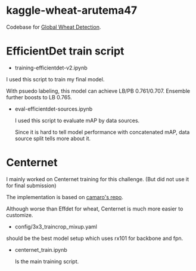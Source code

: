 # kaggle-wheat-arutema47
Codebase for [Global Wheat Detection](https://www.kaggle.com/c/global-wheat-detection).

# EfficientDet train script

* training-efficientdet-v2.ipynb

I used this script to train my final model.

With psuedo labeling, this model can achieve LB/PB 0.761/0.707.
Ensemble further boosts to LB 0.765.

* eval-efficientdet-sources.ipynb

  I used this script to evaluate mAP by data sources.

  Since it is hard to tell model performance with concatenated mAP, data source split tells more about it.

# Centernet

I mainly worked on Centernet training for this challenge. (But did not use it for final submission)

The implementation is based on [camaro's repo](https://github.com/bamps53/kaggle-autonomous-driving2019).

Although worse than Effdet for wheat, Centernet is much more easier to customize.

* config/3x3_traincrop_mixup.yaml

should be the best model setup which uses rx101 for backbone and fpn.

* centernet_train.ipynb

  Is the main training script.
  
